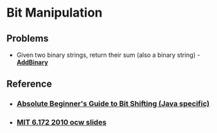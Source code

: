 # Bit Manipulation

## Problems

- Given two binary strings, return their sum (also a binary string) - **[AddBinary](AddBinary)**


## Reference

* ### [Absolute Beginner's Guide to Bit Shifting (Java specific) ](http://stackoverflow.com/questions/141525/absolute-beginners-guide-to-bit-shifting)

* ### [MIT 6.172  2010 ocw slides ](http://ocw.mit.edu/courses/electrical-engineering-and-computer-science/6-172-performance-engineering-of-software-systems-fall-2010/video-lectures/lecture-2-bit-hacks/MIT6_172F10_lec02.pdf)
